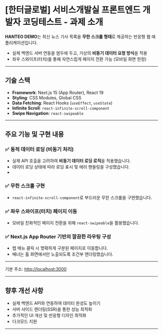 # [한터글로벌] 서비스개발실 프론트엔드 개발자 코딩테스트 - 과제 소개

**HANTEO DEMO**는 최신 뉴스 기사 목록을 **무한 스크롤 형태**로 제공하는 반응형 웹 애플리케이션입니다.

- 실제 백엔드 서버 연동을 염두에 두고, 가상의 **비동기 데이터 요청 방식**을 적용
- 좌우 스와이프(터치)를 통해 자연스럽게 페이지 전환 가능 (모바일 화면 한정)

---

## 기술 스택

- **Framework**: Next.js 15 (App Router), React 19
- **Styling**: CSS Modules, Global CSS
- **Data Fetching**: React Hooks (`useEffect`, `useState`)
- **Infinite Scroll**: `react-infinite-scroll-component`
- **Swipe Navigation**: `react-swipeable`


---

## 주요 기능 및 구현 내용

### ✅ 동적 데이터 로딩 (비동기 처리)

- 실제 API 호출을 고려하여 **비동기 데이터 로딩 로직**을 적용했습니다.
- 데이터 로딩 상태에 따라 로딩 표시 및 에러 핸들링을 구성했습니다.
- 

### ✅ 무한 스크롤 구현

- `react-infinite-scroll-component`로 부드러운 무한 스크롤을 구현했습니다.


### ✅ 좌우 스와이프(터치) 페이지 이동

- 모바일 친화적인 페이지 전환을 위해 `react-swipeable`을 활용했습니다.


### ✅ Next.js App Router 기반의 깔끔한 라우팅 구성

- 탭 메뉴 클릭 시 명확하게 구분된 페이지로 이동합니다.
- 배너는 홈 화면에서만 노출되도록 조건부 렌더링했습니다.

---

기본 주소: [http://localhost:3000](http://localhost:3000)

---

## 향후 개선 사항

- 실제 백엔드 API와 연동하여 데이터 완성도 높이기
- 서버 사이드 렌더링(SSR)을 통한 성능 최적화
- 추가적인 UI 개선 및 반응형 디자인 최적화
- 다크모드 지원

---

